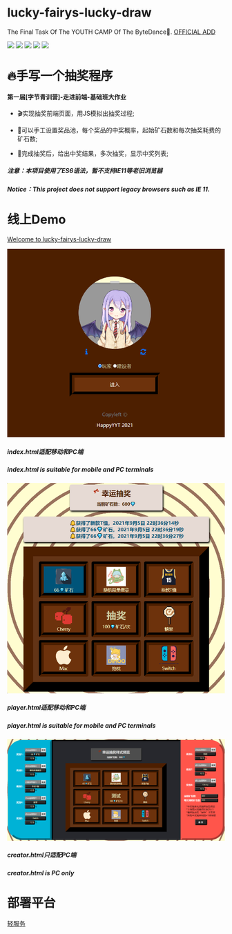 # lucky-fairys-lucky-draw
The Final Task Of The YOUTH CAMP Of The ByteDance💎.
[OFFICIAL ADD](https://youthcamp.bytedance.com/)

![](https://img.shields.io/badge/MADE%20WITH-JAVASCRIPT-ef4041) ![](https://img.shields.io/badge/USE-HTML-success) ![](https://img.shields.io/badge/USE-SASS-bf4080) ![](https://img.shields.io/badge/BUILT%20WITH-%E2%9D%A4-orange) ![](https://img.shields.io/badge/DEPLOY%20WITH-%E8%BD%BB%E6%9C%8D%E5%8A%A1-027bea)

# :fire:手写一个抽奖程序
#### 第一届[字节青训营]-走进前端-基础班大作业

- :clapper:实现抽奖前端页面，用JS模拟出抽奖过程;

- :round_pushpin:可以手工设置奖品池，每个奖品的中奖概率，起始矿石数和每次抽奖耗费的矿石数;

- :slot_machine:完成抽奖后，给出中奖结果，多次抽奖，显示中奖列表;

##### 注意：本项目使用了ES6语法，暂不支持IE11等老旧浏览器
##### Notice：This project does not support legacy browsers such as IE 11.

# 线上Demo
[Welcome to lucky-fairys-lucky-draw](https://lucky-fairys-lucky-draw.web.cloudendpoint.cn/)

![index.html(Suitable for mobile and PC terminals)](https://github.com/HappyYYT/lucky-fairys-lucky-draw/blob/main/img/1-900x780.png)
##### index.html适配移动和PC端
##### index.html is suitable for mobile and PC terminals

![play.html(Suitable for mobile and PC terminals)](https://github.com/HappyYYT/lucky-fairys-lucky-draw/blob/main/img/3-900x870.png)
##### player.html适配移动和PC端
##### player.html is suitable for mobile and PC terminals

![creator.html(PC only)](https://github.com/HappyYYT/lucky-fairys-lucky-draw/blob/main/img/4-1900x890.png)
##### creator.html只适配PC端
##### creator.html is PC only

# 部署平台
[轻服务](https://qingfuwu.cn/)

